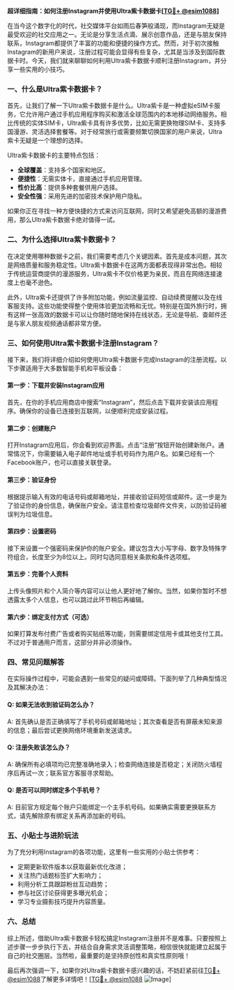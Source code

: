 **超详细指南：如何注册Instagram并使用Ultra紫卡数据卡[[TG💪+ @esim1088](https://t.me/s/esim1088)]**

在当今这个数字化的时代，社交媒体平台如雨后春笋般涌现，而Instagram无疑是最受欢迎的社交应用之一。无论是分享生活点滴、展示创意作品，还是与朋友保持联系，Instagram都提供了丰富的功能和便捷的操作方式。然而，对于初次接触Instagram的新用户来说，注册过程可能会显得有些复杂，尤其是当涉及到国际数据卡时。今天，我们就来聊聊如何利用Ultra紫卡数据卡顺利注册Instagram，并分享一些实用的小技巧。

### 一、什么是Ultra紫卡数据卡？

首先，让我们了解一下Ultra紫卡数据卡是什么。Ultra紫卡是一种虚拟eSIM卡服务，它允许用户通过手机应用程序购买和激活全球范围内的本地移动网络服务。相比传统的实体SIM卡，Ultra紫卡具有许多优势，比如无需更换物理SIM卡、支持多国漫游、灵活选择套餐等。对于经常旅行或需要频繁切换国家的用户来说，Ultra紫卡无疑是一个理想的选择。

Ultra紫卡数据卡的主要特点包括：
- **全球覆盖**：支持多个国家和地区。
- **便捷性**：无需实体卡，直接通过手机应用管理。
- **性价比高**：提供多种套餐供用户选择。
- **安全性强**：采用先进的加密技术保护用户隐私。

如果你正在寻找一种方便快捷的方式来访问互联网，同时又希望避免高额的漫游费用，那么Ultra紫卡数据卡绝对值得一试。

### 二、为什么选择Ultra紫卡数据卡？

在决定使用哪种数据卡之前，我们需要考虑几个关键因素。首先是成本问题，其次是网络质量和服务稳定性。Ultra紫卡数据卡在这两方面都表现得非常出色。相较于传统运营商提供的漫游服务，Ultra紫卡不仅价格更为亲民，而且在网络连接速度上也毫不逊色。

此外，Ultra紫卡还提供了许多附加功能，例如流量监控、自动续费提醒以及在线客服支持。这些功能使得整个使用体验更加流畅和无忧。特别是在国外旅行时，拥有这样一张高效的数据卡可以让你随时随地保持在线状态，无论是导航、查邮件还是与家人朋友视频通话都非常方便。

### 三、如何使用Ultra紫卡数据卡注册Instagram？

接下来，我们将详细介绍如何使用Ultra紫卡数据卡完成Instagram的注册流程。以下步骤适用于大多数智能手机和平板设备：

#### 第一步：下载并安装Instagram应用

首先，在你的手机应用商店中搜索“Instagram”，然后点击下载并安装该应用程序。确保你的设备已连接到互联网，以便顺利完成安装过程。

#### 第二步：创建账户

打开Instagram应用后，你会看到欢迎界面。点击“注册”按钮开始创建新账户。通常情况下，你需要输入电子邮件地址或手机号码作为用户名。如果已经有一个Facebook账户，也可以直接关联登录。

#### 第三步：验证身份

根据提示输入有效的电话号码或邮箱地址，并接收验证码短信或邮件。这一步是为了验证你的身份信息，确保账户安全。请注意检查垃圾邮件文件夹，以防验证码被误判为垃圾信息。

#### 第四步：设置密码

接下来设置一个强密码来保护你的账户安全。建议包含大小写字母、数字及特殊字符组合，长度至少为8位以上。同时勾选同意相关条款和条件选项框。

#### 第五步：完善个人资料

上传头像照片和个人简介等内容可以让他人更好地了解你。当然，如果你暂时不想透露太多个人信息，也可以跳过此环节稍后再编辑。

#### 第六步：绑定支付方式（可选）

如果打算发布付费广告或者购买贴纸等功能，则需要绑定信用卡或其他支付工具。不过对于普通用户而言，这部分并非必须操作。

### 四、常见问题解答

在实际操作过程中，可能会遇到一些常见的疑问或障碍。下面列举了几种典型情况及其解决办法：

#### Q: 如果无法收到验证码怎么办？
A: 首先确认是否正确填写了手机号码或邮箱地址；其次查看是否有屏蔽未知来源的信息；最后尝试更换网络环境重新发送请求。

#### Q: 注册失败该怎么办？
A: 确保所有必填项均已完整准确地录入；检查网络连接是否稳定；关闭防火墙程序后再试一次；联系官方客服寻求帮助。

#### Q: 是否可以同时绑定多个手机号？
A: 目前官方规定每个账户只能绑定一个主手机号码。如果确实需要更换联系方式，请先解除原有绑定关系再添加新的号码。

### 五、小贴士与进阶玩法

为了充分利用Instagram的各项功能，这里有一些实用的小贴士供参考：

- 定期更新软件版本以获取最新优化改进；
- 关注热门话题标签扩大影响力；
- 利用分析工具跟踪粉丝互动趋势；
- 参与社区讨论获得更多曝光机会；
- 学习专业摄影技巧提升内容质量。

### 六、总结

综上所述，借助Ultra紫卡数据卡轻松搞定Instagram注册并不是难事。只要按照上述步骤一步步执行下去，并结合自身需求灵活调整策略，相信很快就能建立起属于自己的社交圈层。当然啦，最重要的是坚持原创性和真实性原则哦！

最后再次强调一下，如果你对Ultra紫卡数据卡感兴趣的话，不妨赶紧前往[TG💪+ @esim1088](https://t.me/s/esim1088)了解更多详情吧！[[TG💪+ @esim1088](https://t.me/s/esim1088) ![Image](https://i.postimg.cc/4NQfJmqS/Snipaste-2025-05-13-00-14-12.png)]